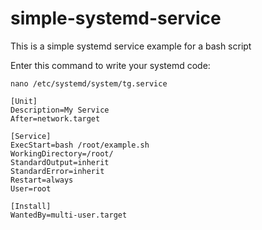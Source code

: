 # simple-systemd-service
This is a simple systemd service example for a bash script

Enter this command to write your systemd code:

```nano /etc/systemd/system/tg.service```

```
[Unit]
Description=My Service
After=network.target

[Service]
ExecStart=bash /root/example.sh
WorkingDirectory=/root/
StandardOutput=inherit
StandardError=inherit
Restart=always
User=root

[Install]
WantedBy=multi-user.target
```
